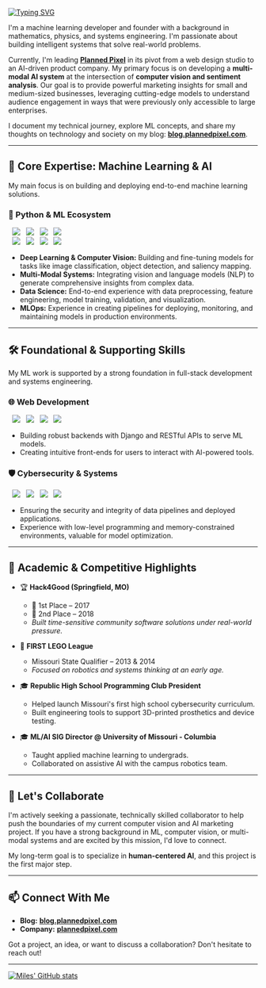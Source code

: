 [![Typing SVG](https://readme-typing-svg.demolab.com?font=Fira+Code&duration=3499&pause=649&color=019A47&center=true&vCenter=true&multiline=true&width=435&height=60&lines=Hi!;I'm+Miles+Howell)](https://git.io/typing-svg)

I'm a machine learning developer and founder with a background in mathematics, physics, and systems engineering. I'm passionate about building intelligent systems that solve real-world problems.

Currently, I'm leading **[Planned Pixel](https://www.plannedpixel.com)** in its pivot from a web design studio to an AI-driven product company. My primary focus is on developing a **multi-modal AI system** at the intersection of **computer vision and sentiment analysis**. Our goal is to provide powerful marketing insights for small and medium-sized businesses, leveraging cutting-edge models to understand audience engagement in ways that were previously only accessible to large enterprises.

I document my technical journey, explore ML concepts, and share my thoughts on technology and society on my blog: **[blog.plannedpixel.com](https://blog.plannedpixel.com)**.

---

## 🧠 Core Expertise: Machine Learning & AI

My main focus is on building and deploying end-to-end machine learning solutions.

### 🐍 Python & ML Ecosystem
<p>
  <img src="https://img.shields.io/badge/PyTorch-EE4C2C?logo=pytorch&logoColor=white" />
  <img src="https://img.shields.io/badge/TensorFlow-FF6F00?logo=tensorflow&logoColor=white" />
  <img src="https://img.shields.io/badge/scikit--learn-f7931e?logo=scikit-learn&logoColor=white" />
  <img src="https://img.shields.io/badge/OpenCV-5C3EE8?logo=opencv&logoColor=white" />
  <br/>
  <img src="https://img.shields.io/badge/Transformers-ffd21f?logo=huggingface&logoColor=black" />
  <img src="https://img.shields.io/badge/pandas-150458?logo=pandas&logoColor=white" />
  <img src="https://img.shields.io/badge/numpy-013243?logo=numpy&logoColor=white" />
  <img src="https://img.shields.io/badge/matplotlib-11557c?logo=python&logoColor=white" />
</p>

-   **Deep Learning & Computer Vision:** Building and fine-tuning models for tasks like image classification, object detection, and saliency mapping.
-   **Multi-Modal Systems:** Integrating vision and language models (NLP) to generate comprehensive insights from complex data.
-   **Data Science:** End-to-end experience with data preprocessing, feature engineering, model training, validation, and visualization.
-   **MLOps:** Experience in creating pipelines for deploying, monitoring, and maintaining models in production environments.

---

## 🛠️ Foundational & Supporting Skills

My ML work is supported by a strong foundation in full-stack development and systems engineering.

### 🌐 Web Development
<p>
  <img src="https://img.shields.io/badge/Django-092e20?logo=django&logoColor=white" />
  <img src="https://img.shields.io/badge/JavaScript-ES6+-f7df1e?logo=javascript&logoColor=black" />
  <img src="https://img.shields.io/badge/HTML5-e34f26?logo=html5&logoColor=white" />
  <img src="https://img.shields.io/badge/CSS3-1572b6?logo=css3&logoColor=white" />
</p>

-   Building robust backends with Django and RESTful APIs to serve ML models.
-   Creating intuitive front-ends for users to interact with AI-powered tools.

### 🛡️ Cybersecurity & Systems
<p>
  <img src="https://img.shields.io/badge/Linux-333333?logo=linux&logoColor=white" />
  <img src="https://img.shields.io/badge/C/C++-00599C?logo=c%2B%2B&logoColor=white" />
  <img src="https://img.shields.io/badge/Wireshark-005498?logo=wireshark&logoColor=white" />
  <img src="https://img.shields.io/badge/Kali_Linux-268BEE?logo=kalilinux&logoColor=white" />
</p>

-   Ensuring the security and integrity of data pipelines and deployed applications.
-   Experience with low-level programming and memory-constrained environments, valuable for model optimization.

---

## 🧬 Academic & Competitive Highlights

-   🏆 **Hack4Good (Springfield, MO)**
    -   🥇 1st Place – 2017
    -   🥈 2nd Place – 2018
    -   *Built time-sensitive community software solutions under real-world pressure.*

-   🤖 **FIRST LEGO League**
    -   Missouri State Qualifier – 2013 & 2014
    -   *Focused on robotics and systems thinking at an early age.*

-   🎓 **Republic High School Programming Club President**
    -   Helped launch Missouri's first high school cybersecurity curriculum.
    -   Built engineering tools to support 3D-printed prosthetics and device testing.

-   🎓 **ML/AI SIG Director @ University of Missouri - Columbia**
    -   Taught applied machine learning to undergrads.
    -   Collaborated on assistive AI with the campus robotics team.

---

## 🔭 Let's Collaborate

I'm actively seeking a passionate, technically skilled collaborator to help push the boundaries of my current computer vision and AI marketing project. If you have a strong background in ML, computer vision, or multi-modal systems and are excited by this mission, I'd love to connect.

My long-term goal is to specialize in **human-centered AI**, and this project is the first major step.

---

## 📫 Connect With Me

-   **Blog:** [**blog.plannedpixel.com**](https://blog.plannedpixel.com)
-   **Company:** [**plannedpixel.com**](https://www.plannedpixel.com)

Got a project, an idea, or want to discuss a collaboration? Don't hesitate to reach out!

---

[![Miles' GitHub stats](https://github-readme-stats.vercel.app/api?username=miles-howell&show_icons=true&theme=dark)](https://github.com/anuraghazra/github-readme-stats)

